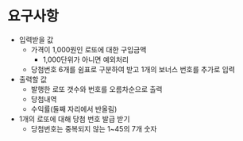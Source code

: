 # 요구사항
- 입력받을 값
  - 가격이 1,000원인 로또에 대한 구입금액
    - 1,000단위가 아니면 예외처리
  - 당첨번호 6개를 쉼표로 구분하여 받고 1개의 보너스 번호를 추가로 입력
- 출력할 값
  - 발행한 로또 갯수와 번호를 오름차순으로 출력
  - 당첨내역
  - 수익률(둘째 자리에서 반올림)
- 1개의 로또에 대해 당첨 번호 발급 받기
  - 당첨번호는 중복되지 않는 1~45의 7개 숫자